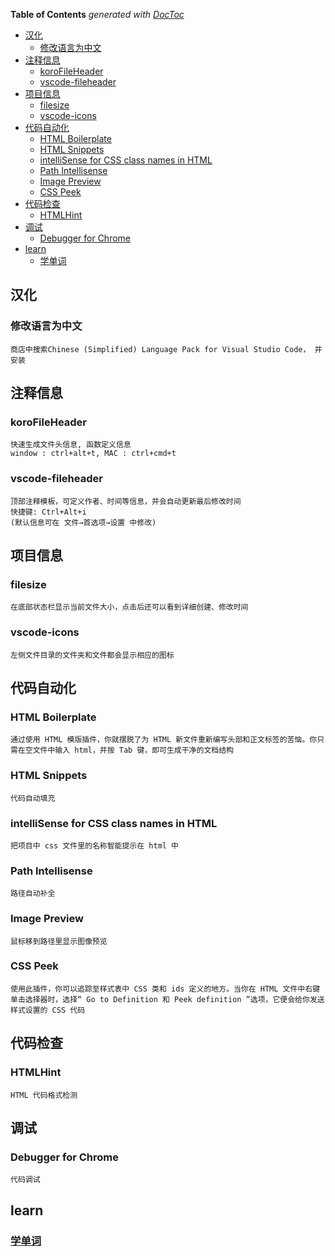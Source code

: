 <!--
 * @Description: 
 * @Author: qiaolingniu
 * @LastEditors: qiaolingniu
 * @Date: 2018-11-29 11:09:51
 * @LastEditTime: 2019-09-17 19:13:36
 -->
<!-- START doctoc generated TOC please keep comment here to allow auto update -->
<!-- DON'T EDIT THIS SECTION, INSTEAD RE-RUN doctoc TO UPDATE -->
**Table of Contents**  *generated with [DocToc](https://github.com/thlorenz/doctoc)*

- [汉化](#汉化)
  - [修改语言为中文](#修改语言为中文)
- [注释信息](#注释信息)
  - [koroFileHeader](#korofileheader)
  - [vscode-fileheader](#vscode-fileheader)
- [项目信息](#项目信息)
  - [filesize](#filesize)
  - [vscode-icons](#vscode-icons)
- [代码自动化](#代码自动化)
  - [HTML Boilerplate](#html-boilerplate)
  - [HTML Snippets](#html-snippets)
  - [intelliSense for CSS class names in HTML](#intellisense-for-css-class-names-in-html)
  - [Path Intellisense](#path-intellisense)
  - [Image Preview](#image-preview)
  - [CSS Peek](#css-peek)
- [代码检查](#代码检查)
  - [HTMLHint](#htmlhint)
- [调试](#调试)
  - [Debugger for Chrome](#debugger-for-chrome)
- [learn](#learn)
  - [学单词](#学单词)

<!-- END doctoc generated TOC please keep comment here to allow auto update -->

## 汉化

### 修改语言为中文

    商店中搜索Chinese (Simplified) Language Pack for Visual Studio Code， 并安装




## 注释信息

### koroFileHeader

    快速生成文件头信息, 函数定义信息
    window : ctrl+alt+t, MAC : ctrl+cmd+t

### vscode-fileheader

    顶部注释模板，可定义作者、时间等信息，并会自动更新最后修改时间
    快捷键: Ctrl+Alt+i
    (默认信息可在 文件→首选项→设置 中修改)

## 项目信息

### filesize

    在底部状态栏显示当前文件大小，点击后还可以看到详细创建、修改时间

### vscode-icons

    左侧文件目录的文件夹和文件都会显示相应的图标



## 代码自动化

### HTML Boilerplate

    通过使用 HTML 模版插件，你就摆脱了为 HTML 新文件重新编写头部和正文标签的苦恼。你只需在空文件中输入 html，并按 Tab 键，即可生成干净的文档结构

### HTML Snippets

    代码自动填充

### intelliSense for CSS class names in HTML

    把项目中 css 文件里的名称智能提示在 html 中

### Path Intellisense

    路径自动补全

### Image Preview

    鼠标移到路径里显示图像预览

### CSS Peek

    使用此插件，你可以追踪至样式表中 CSS 类和 ids 定义的地方。当你在 HTML 文件中右键单击选择器时，选择“ Go to Definition 和 Peek definition ”选项，它便会给你发送样式设置的 CSS 代码



## 代码检查

### HTMLHint

    HTML 代码格式检测

## 调试

### Debugger for Chrome

    代码调试

## learn

### [学单词](https://marketplace.visualstudio.com/items?itemName=mqycn.huile8)